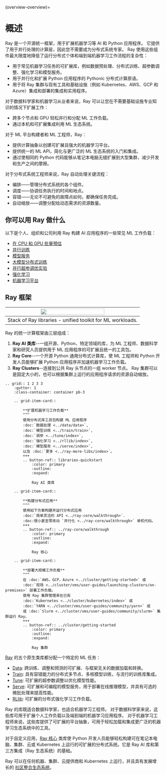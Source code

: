 (overview-overview)=

# 概述

Ray 是一个开源统一框架，用于扩展机器学习等 AI 和 Python 应用程序。 它提供了用于并行处理的计算层，因此您不需要成为分布式系统专家。 Ray 使用这些组件最大限度地降低了运行分布式个体和端到端机器学习工作流程的复杂性：
* 用于常见机器学习任务的可扩展库，例如数据预处理、分布式训练、超参数调整、强化学习和模型服务。
* 用于并行化和扩展 Python 应用程序的 Pythonic 分布式计算原语。
* 用于将 Ray 集群与现有工具和基础设施（例如 Kubernetes、AWS、GCP 和 Azure）集成和部署的集成和实用程序。

对于数据科学家和机器学习从业者来说，Ray 可以让您在不需要基础设施专业知识的情况下扩展工作：
* 跨多个节点和 GPU 轻松并行和分配 ML 工作负载。
* 通过本机和可扩展集成利用 ML 生态系统。

对于 ML 平台构建者和 ML 工程师，Ray：
* 提供计算抽象以创建可扩展且强大的机器学习平台。
* 提供统一的 ML API，简化与更广泛的 ML 生态系统的入门和集成。
* 通过使相同的 Python 代码能够从笔记本电脑无缝扩展到大型集群，减少开发和生产之间的摩擦。

对于分布式系统工程师来说，Ray 自动处理关键流程：
* 编排——管理分布式系统的各个组件。
* 调度——协调任务执行的时间和地点。
* 容错——无论不可避免的故障点如何，都确保任务完成。
* 自动缩放——调整分配给动态需求的资源数量。

## 你可以用 Ray 做什么

以下是个人、组织和公司利用 Ray 构建 AI 应用程序的一些常见 ML 工作负载：
* [在 CPU 和 GPU 批量预估](use-cases.html#batch-inference)
* [并行训练](use-cases.html#many-model-training)
* [模型服务](use-cases.html#model-serving)
* [大模型分布式训练](use-cases.html#distributed-training)
* [并行超参调优实验](use-cases.html#hyperparameter-tuning)
* [强化学习](use-cases.html#reinforcement-learning)
* [机器学习平台](use-cases.html#ml-platform)

## Ray 框架

|<img src="../images/map-of-ray.png" width="70%" loading="lazy">|
|:--:|
|Stack of Ray libraries - unified toolkit for ML workloads.|

Ray 的统一计算框架由三层组成：

1. **Ray AI 类库**--一组开源、Python、特定领域的库，为 ML 工程师、数据科学家和研究人员提供用于 ML 应用程序的可扩展且统一的工具包。
2. **Ray Core**--一个开源 Python 通用分布式计算库，使 ML 工程师和 Python 开发人员能够扩展 Python 应用程序并加速机器学习工作负载。
3. **Ray Clusters**--连接到公共 Ray 头节点的一组 worker 节点。 Ray 集群可以是固定大小的，也可以根据集群上运行的应用程序请求的资源自动缩放。

```{eval-rst}
.. grid:: 1 2 3 3
    :gutter: 1
    :class-container: container pb-3

    .. grid-item-card::

        **扩展机器学习工作负载**
        ^^^
        使用分布式库工具包构建 ML 应用程序
        :doc:`数据处理 <../data/data>`, 
        :doc:`模型训练 <../train/train>`, 
        :doc:`调参 <../tune/index>`, 
        :doc:`强化学习 <../rllib/index>`, 
        :doc:`模型服务 <../serve/index>`, 
        以及 :doc:`更多 <../ray-more-libs/index>`。
        +++
        .. button-ref:: libraries-quickstart
            :color: primary
            :outline:
            :expand:

            Ray AI 类库

    .. grid-item-card::
        
        **构建分布式应用**
        ^^^
        使用如下方案构建并运行分布式应用
        :doc:`简单灵活的 API <../ray-core/walkthrough>`.
        :doc:很小甚至零改动 `并行化 <../ray-core/walkthrough>` 单机代码。
        +++
        .. button-ref:: ../ray-core/walkthrough
            :color: primary
            :outline:
            :expand:

            Ray 核心

    .. grid-item-card::
        
        **部署大规模工作负载**
        ^^^
        在 :doc:`AWS，GCP，Azure <../cluster/getting-started>` 或
        :doc:`现场 <../cluster/vms/user-guides/launching-clusters/on-premises>` 部署工作负载。
        使用 Ray 集群管理来在已有
        :doc:`Kubernetes <../cluster/kubernetes/index>` 或
        :doc:`YARN <../cluster/vms/user-guides/community/yarn>` 或
        或 :doc:`Slurm <../cluster/vms/user-guides/community/slurm>` 集群运行 Ray。
        +++
        .. button-ref:: ../cluster/getting-started
            :color: primary
            :outline:
            :expand:

            Ray 集群 
```

[Ray](../ray-air/getting-started) 的五个原生类库都分配一个特定的 ML 任务：
- [Data](../data/data): 跨训练、调整和预测的可扩展、与框架无关的数据加载和转换。
- [Train](../train/train): 具有容错能力的分布式多节点、多核模型训练，与流行的训练库集成。
- [Tune](../tune/index): 可扩展的超参数调整以优化模型性能。
- [Serve](../serve/index): 可扩展和可编程的模型服务，用于部署在线推理模型，并具有可选的微批处理来提高性能。
- [RLlib](../rllib/index): 可扩展的分布式强化学习工作负载。

Ray 的库既适合数据科学家，也适合机器学习工程师。 对于数据科学家来说，这些库可用于扩展个人工作负载以及端到端的机器学习应用程序。 对于机器学习工程师来说，这些库提供了可扩展的平台抽象，可用于轻松加载和集成更广泛的机器学习生态系统中的工具。

对于自定义应用，[Ray 核心](../ray-core/walkthrough) 类库使 Python 开发人员能够轻松构建可在笔记本电脑、集群、云或 Kubernetes 上运行的可扩展的分布式系统。它是 Ray AI 库和第三方集成（Ray 生态系统）的基础。

Ray 可以在任何机器、集群、云提供商和 Kubernetes 上运行，并且具有发展增长的
[社区整合生态系统](ray-libraries)。
